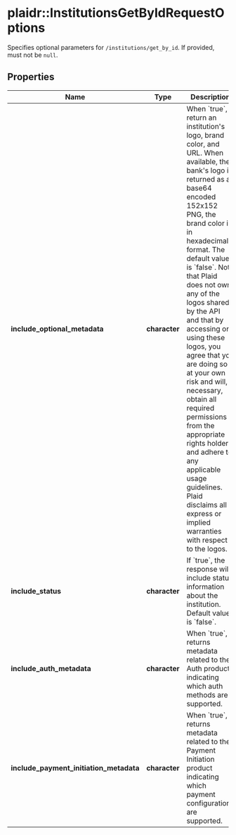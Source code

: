 # plaidr::InstitutionsGetByIdRequestOptions

Specifies optional parameters for `/institutions/get_by_id`. If provided, must not be `null`.

## Properties
Name | Type | Description | Notes
------------ | ------------- | ------------- | -------------
**include_optional_metadata** | **character** | When &#x60;true&#x60;, return an institution&#39;s logo, brand color, and URL. When available, the bank&#39;s logo is returned as a base64 encoded 152x152 PNG, the brand color is in hexadecimal format. The default value is &#x60;false&#x60;.  Note that Plaid does not own any of the logos shared by the API and that by accessing or using these logos, you agree that you are doing so at your own risk and will, if necessary, obtain all required permissions from the appropriate rights holders and adhere to any applicable usage guidelines. Plaid disclaims all express or implied warranties with respect to the logos. | [optional] [default to FALSE]
**include_status** | **character** | If &#x60;true&#x60;, the response will include status information about the institution. Default value is &#x60;false&#x60;. | [optional] [default to FALSE]
**include_auth_metadata** | **character** | When &#x60;true&#x60;, returns metadata related to the Auth product indicating which auth methods are supported. | [optional] [default to FALSE]
**include_payment_initiation_metadata** | **character** | When &#x60;true&#x60;, returns metadata related to the Payment Initiation product indicating which payment configurations are supported. | [optional] [default to FALSE]


